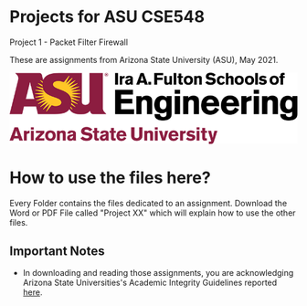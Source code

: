 # Projects for ASU CSE548

Project 1 - Packet Filter Firewall

These are assignments from Arizona State University (ASU), May 2021.


![ASU Ira A. Fulton Schools of Engineering](images/asu.png)

# How to use the files here?

Every Folder contains the files dedicated to an assignment.
Download the Word or PDF File called "Project XX" which will explain how to use the other files. 

## Important Notes

- In downloading and reading those assignments, you are acknowledging Arizona State Universities's Academic Integrity Guidelines reported [here](https://www.coursera.org/learn/asu-mcs-onboarding/home/week/3).
